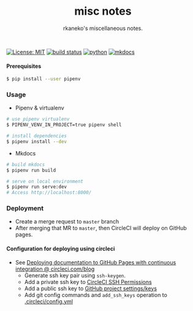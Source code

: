 <h1 align="center">misc notes</h1>

<p align="center">rkaneko's miscellaneous notes.</p>

<br>

[![License: MIT][license]](https://opensource.org/licenses/MIT)
[![build status][circleci-image]][circleci-url]
[![python][python]]()
[![mkdocs][mkdocs-badge]][gh-pages-url]

#### Prerequisites

```bash
$ pip install --user pipenv
```

### Usage

- Pipenv & virtualenv

```bash
# use pipenv virtualenv
$ PIPENV_VENV_IN_PROJECT=true pipenv shell

# install dependencies
$ pipenv install --dev
```

- Mkdocs

```bash
# build mkdocs
$ pipenv run build

# serve on local environment
$ pipenv run serve:dev
# Access http://localhost:8000/
```

### Deployment

- Create a merge request to `master` branch
- After merging that MR to `master`, then CircleCI will deploy on GitHub pages.

#### Configuration for deploying using circleci

- See [Deploying documentation to GitHub Pages with continuous integration @ circleci.com/blog](https://circleci.com/blog/simplifying-your-ci-cd-build-pipeline-to-gke-with-circleci-orbs/)
  - Generate ssh key pair using `ssh-keygen`.
  - Add a private ssh key to [CircleCI SSH Permissions](https://circleci.com/gh/rkaneko/misc-notes/edit#ssh)
  - Add a public ssh key to [GitHub project settings/keys](https://github.com/rkaneko/misc-notes/settings/keys)
  - Add git config commands and `add_ssh_keys` operation to [.circleci/config.yml](.circleci/config.yml)


[circleci-image]: https://circleci.com/gh/rkaneko/misc-notes.svg?style=shield&logo=circleci
[circleci-url]: https://circleci.com/gh/rkaneko/misc-notes
[license]: https://img.shields.io/badge/licence-MIT-blue.svg
[python]: https://img.shields.io/badge/-Python-F9DC3E.svg?logo=python&style=flat
[mkdocs-badge]: https://img.shields.io/badge/mkdocs--4FC08D.svg?logo=markdown&style=plastic
[gh-pages-url]: https://rkaneko.github.io/misc-notes/
